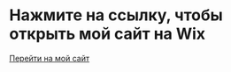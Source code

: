 <!DOCTYPE html>
<html lang="en">
<head>
    <meta charset="UTF-8">
    <meta name="viewport" content="width=device-width, initial-scale=1.0">
    <title>Открыть сайт Wix</title>
</head>
<body>
    <h1>Нажмите на ссылку, чтобы открыть мой сайт на Wix</h1>
    <a href="https://diaskuralbai2007.wixsite.com/dias" target="_blank">Перейти на мой сайт</a>
</body>
</html>
